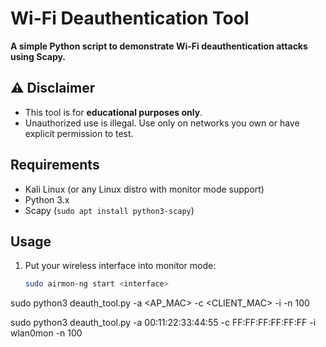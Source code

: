# Wi-Fi Deauthentication Tool
**A simple Python script to demonstrate Wi-Fi deauthentication attacks using Scapy.**

## ⚠️ Disclaimer
- This tool is for **educational purposes only**.
- Unauthorized use is illegal. Use only on networks you own or have explicit permission to test.

## Requirements
- Kali Linux (or any Linux distro with monitor mode support)
- Python 3.x
- Scapy (`sudo apt install python3-scapy`)

## Usage
1. Put your wireless interface into monitor mode:
   ```bash
   sudo airmon-ng start <interface>
sudo python3 deauth_tool.py -a <AP_MAC> -c <CLIENT_MAC> -i <INTERFACE> -n 100

sudo python3 deauth_tool.py -a 00:11:22:33:44:55 -c FF:FF:FF:FF:FF:FF -i wlan0mon -n 100

